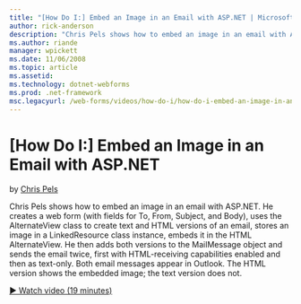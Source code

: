```yaml
---
title: "[How Do I:] Embed an Image in an Email with ASP.NET | Microsoft Docs"
author: rick-anderson
description: "Chris Pels shows how to embed an image in an email with ASP.NET. He creates a web form (with fields for To, From, Subject, and Body), uses the AlternateView..."
ms.author: riande
manager: wpickett
ms.date: 11/06/2008
ms.topic: article
ms.assetid: 
ms.technology: dotnet-webforms
ms.prod: .net-framework
msc.legacyurl: /web-forms/videos/how-do-i/how-do-i-embed-an-image-in-an-email-with-aspnet
---
```

[How Do I:] Embed an Image in an Email with ASP.NET
====================
by [Chris Pels](https://twitter.com/chrispels)

Chris Pels shows how to embed an image in an email with ASP.NET. He creates a web form (with fields for To, From, Subject, and Body), uses the AlternateView class to create text and HTML versions of an email, stores an image in a LinkedResource class instance, embeds it in the HTML AlternateView. He then adds both versions to the MailMessage object and sends the email twice, first with HTML-receiving capabilities enabled and then as text-only. Both email messages appear in Outlook. The HTML version shows the embedded image; the text version does not.

[&#9654; Watch video (19 minutes)](https://channel9.msdn.com/Blogs/ASP-NET-Site-Videos/how-do-i-embed-an-image-in-an-email-with-aspnet)